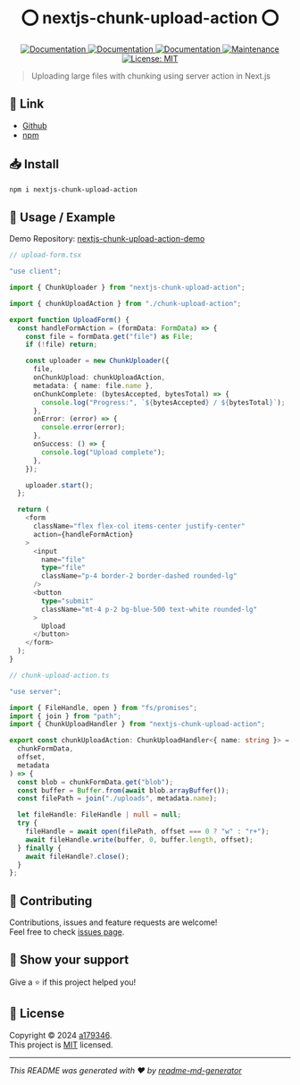 <div align="center">
<h1 align="center"> ⭕ nextjs-chunk-upload-action ⭕</h1>

<p>
  <a href="https://github.com/a179346/nextjs-chunk-upload-action/actions/workflows/npm-publish.yml" target="_blank">
    <img alt="Documentation" src="https://github.com/a179346/nextjs-chunk-upload-action/actions/workflows/npm-publish.yml/badge.svg" />
  </a>
  <a href="https://www.npmjs.com/package/nextjs-chunk-upload-action" target="_blank">
    <img alt="Documentation" src="https://img.shields.io/npm/v/nextjs-chunk-upload-action?maxAge=3600)" />
  </a>
  <a href="https://github.com/a179346/nextjs-chunk-upload-action#readme" target="_blank">
    <img alt="Documentation" src="https://img.shields.io/badge/documentation-yes-brightgreen.svg" />
  </a>
  <a href="https://github.com/a179346/nextjs-chunk-upload-action/graphs/commit-activity" target="_blank">
    <img alt="Maintenance" src="https://img.shields.io/badge/Maintained%3F-yes-green.svg" />
  </a>
  <a href="https://github.com/a179346/nextjs-chunk-upload-action/blob/master/LICENSE" target="_blank">
    <img alt="License: MIT" src="https://img.shields.io/github/license/a179346/nextjs-chunk-upload-action" />
  </a>
</p>
</div>

> Uploading large files with chunking using server action in Next.js

 ## 🔗 Link
+ [Github](https://github.com/a179346/nextjs-chunk-upload-action#readme)
+ [npm](https://www.npmjs.com/package/nextjs-chunk-upload-action)

## 📥 Install

```sh
npm i nextjs-chunk-upload-action
```

## 📖 Usage / Example

Demo Repository: [nextjs-chunk-upload-action-demo](https://github.com/a179346/nextjs-chunk-upload-action-demo)

```ts
// upload-form.tsx

"use client";

import { ChunkUploader } from "nextjs-chunk-upload-action";

import { chunkUploadAction } from "./chunk-upload-action";

export function UploadForm() {
  const handleFormAction = (formData: FormData) => {
    const file = formData.get("file") as File;
    if (!file) return;

    const uploader = new ChunkUploader({
      file,
      onChunkUpload: chunkUploadAction,
      metadata: { name: file.name },
      onChunkComplete: (bytesAccepted, bytesTotal) => {
        console.log("Progress:", `${bytesAccepted} / ${bytesTotal}`);
      },
      onError: (error) => {
        console.error(error);
      },
      onSuccess: () => {
        console.log("Upload complete");
      },
    });

    uploader.start();
  };

  return (
    <form
      className="flex flex-col items-center justify-center"
      action={handleFormAction}
    >
      <input
        name="file"
        type="file"
        className="p-4 border-2 border-dashed rounded-lg"
      />
      <button
        type="submit"
        className="mt-4 p-2 bg-blue-500 text-white rounded-lg"
      >
        Upload
      </button>
    </form>
  );
}
```

```ts
// chunk-upload-action.ts

"use server";

import { FileHandle, open } from "fs/promises";
import { join } from "path";
import { ChunkUploadHandler } from "nextjs-chunk-upload-action";

export const chunkUploadAction: ChunkUploadHandler<{ name: string }> = async (
  chunkFormData,
  offset,
  metadata
) => {
  const blob = chunkFormData.get("blob");
  const buffer = Buffer.from(await blob.arrayBuffer());
  const filePath = join("./uploads", metadata.name);

  let fileHandle: FileHandle | null = null;
  try {
    fileHandle = await open(filePath, offset === 0 ? "w" : "r+");
    await fileHandle.write(buffer, 0, buffer.length, offset);
  } finally {
    await fileHandle?.close();
  }
};
```

## 🤝 Contributing

Contributions, issues and feature requests are welcome!<br />Feel free to check [issues page](https://github.com/a179346/nextjs-chunk-upload-action/issues).

## 🌟 Show your support

Give a ⭐️ if this project helped you!

## 📝 License

Copyright © 2024 [a179346](https://github.com/a179346).<br />
This project is [MIT](https://github.com/a179346/nextjs-chunk-upload-action/blob/master/LICENSE) licensed.

***
_This README was generated with ❤️ by [readme-md-generator](https://github.com/kefranabg/readme-md-generator)_